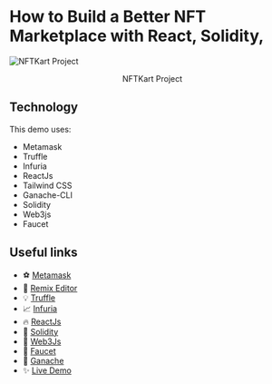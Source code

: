 # How to Build a Better NFT Marketplace with React, Solidity,

![NFTKart Project](./screenshots/0.gif)

<center><figcaption>NFTKart Project</figcaption></center>

## Technology

This demo uses:

-   Metamask
-   Truffle
-   Infuria
-   ReactJs
-   Tailwind CSS
-   Ganache-CLI
-   Solidity
-   Web3js
-   Faucet

## Useful links

-   ⚽ [Metamask](https://metamask.io/)
-   🚀 [Remix Editor](https://remix.ethereum.org/)
-   💡 [Truffle](https://trufflesuite.com/)
-   📈 [Infuria](https://infura.io/)
-   🔥 [ReactJs](https://reactjs.org/)
-   🐻 [Solidity](https://soliditylang.org/)
-   👀 [Web3Js](https://docs.ethers.io/v5/)
-   🎅 [Faucet](https://faucets.chain.link/rinkeby)
-   🤖 [Ganache](https://trufflesuite.com/ganache/index.html)
-   ✨ [Live Demo](https://nftkarts.netlify.app/)
